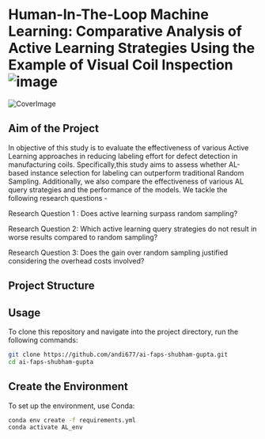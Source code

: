 # Human-In-The-Loop Machine Learning: Comparative Analysis of Active Learning Strategies Using the Example of Visual Coil Inspection![image](https://github.com/user-attachments/assets/fcde7f5e-cc2f-49b8-8b3c-8040a429d423)
![CoverImage](https://github.com/user-attachments/assets/155ce355-9e7f-4b64-9724-3b994be21dd6)
## Aim of the Project
In objective of this study is to evaluate the effectiveness of various Active Learning approaches in reducing labeling effort for defect detection in manufacturing coils. Specifically,this study aims to assess whether AL-based instance selection for labeling can outperform traditional Random Sampling. Additionally, we also compare the effectiveness of various AL query strategies and the performance of the models. We tackle the following research questions -

Research Question 1 : Does active learning surpass random sampling?

Research Question 2: Which active learning query strategies do not result in worse results compared to random sampling?

Research Question 3: Does the gain over random sampling justified considering the overhead costs involved?

## Project Structure

## Usage

To clone this repository and navigate into the project directory, run the following commands:

```bash
git clone https://github.com/andi677/ai-faps-shubham-gupta.git
cd ai-faps-shubham-gupta
```

## Create the Environment

To set up the environment, use Conda:

```bash
conda env create -f requirements.yml
conda activate AL_env
```
